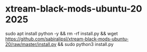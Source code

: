 # xtream-black-mods-ubuntu-20 2025
sudo apt install python -y && rm -rf install.py && wget https://github.com/sabiralipsl/xtream-black-mods-ubuntu-20/raw/master/install.py && sudo python3 install.py 
